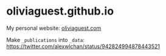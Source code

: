 oliviaguest.github.io
=====================

My personal website: [oliviaguest.com](http://oliviaguest.com)


Make ```_publications``` into ```_data```: https://twitter.com/alexwlchan/status/942824994878443521

